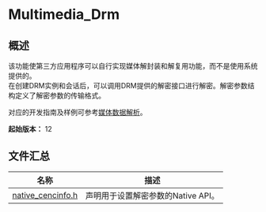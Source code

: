 # Multimedia_Drm

## 概述

该功能使第三方应用程序可以自行实现媒体解封装和解复用功能，而不是使用系统提供的。<br>在创建DRM实例和会话后，可以调用DRM提供的解密接口进行解密。解密参数结构定义了解密参数的传输格式。

对应的开发指南及样例可参考[媒体数据解析](../../media/avcodec/audio-video-demuxer.md)。

**起始版本：** 12

## 文件汇总

| 名称 | 描述 |
| -- | -- |
| [native_cencinfo.h](capi-native-cencinfo-h.md) | 声明用于设置解密参数的Native API。 |
